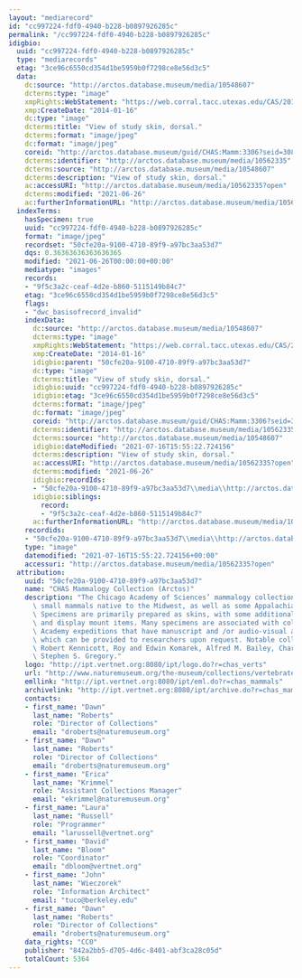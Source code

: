 ```yaml
---
layout: "mediarecord"
id: "cc997224-fdf0-4940-b228-b0897926285c"
permalink: "/cc997224-fdf0-4940-b228-b0897926285c"
idigbio:
  uuid: "cc997224-fdf0-4940-b228-b0897926285c"
  type: "mediarecords"
  etag: "3ce96c6550cd354d1be5959b0f7298ce8e56d3c5"
  data:
    dc:source: "http://arctos.database.museum/media/10548607"
    dcterms:type: "image"
    xmpRights:WebStatement: "https://web.corral.tacc.utexas.edu/CAS/20161217-02/jpg/chas_mamm_3306.2.jpg"
    xmp:CreateDate: "2014-01-16"
    dc:type: "image"
    dcterms:title: "View of study skin, dorsal."
    dcterms:format: "image/jpeg"
    dc:format: "image/jpeg"
    coreid: "http://arctos.database.museum/guid/CHAS:Mamm:3306?seid=3087978"
    dcterms:identifier: "http://arctos.database.museum/media/10562335"
    dcterms:source: "http://arctos.database.museum/media/10548607"
    dcterms:description: "View of study skin, dorsal."
    ac:accessURI: "http://arctos.database.museum/media/10562335?open"
    dcterms:modified: "2021-06-26"
    ac:furtherInformationURL: "http://arctos.database.museum/media/10562335"
  indexTerms:
    hasSpecimen: true
    uuid: "cc997224-fdf0-4940-b228-b0897926285c"
    format: "image/jpeg"
    recordset: "50cfe20a-9100-4710-89f9-a97bc3aa53d7"
    dqs: 0.36363636363636365
    modified: "2021-06-26T00:00:00+00:00"
    mediatype: "images"
    records:
    - "9f5c3a2c-ceaf-4d2e-b860-5115149b84c7"
    etag: "3ce96c6550cd354d1be5959b0f7298ce8e56d3c5"
    flags:
    - "dwc_basisofrecord_invalid"
    indexData:
      dc:source: "http://arctos.database.museum/media/10548607"
      dcterms:type: "image"
      xmpRights:WebStatement: "https://web.corral.tacc.utexas.edu/CAS/20161217-02/jpg/chas_mamm_3306.2.jpg"
      xmp:CreateDate: "2014-01-16"
      idigbio:parent: "50cfe20a-9100-4710-89f9-a97bc3aa53d7"
      dc:type: "image"
      dcterms:title: "View of study skin, dorsal."
      idigbio:uuid: "cc997224-fdf0-4940-b228-b0897926285c"
      idigbio:etag: "3ce96c6550cd354d1be5959b0f7298ce8e56d3c5"
      dcterms:format: "image/jpeg"
      dc:format: "image/jpeg"
      coreid: "http://arctos.database.museum/guid/CHAS:Mamm:3306?seid=3087978"
      dcterms:identifier: "http://arctos.database.museum/media/10562335"
      dcterms:source: "http://arctos.database.museum/media/10548607"
      idigbio:dateModified: "2021-07-16T15:55:22.724156"
      dcterms:description: "View of study skin, dorsal."
      ac:accessURI: "http://arctos.database.museum/media/10562335?open"
      dcterms:modified: "2021-06-26"
      idigbio:recordIds:
      - "50cfe20a-9100-4710-89f9-a97bc3aa53d7\\media\\http://arctos.database.museum/media/10562335"
      idigbio:siblings:
        record:
        - "9f5c3a2c-ceaf-4d2e-b860-5115149b84c7"
      ac:furtherInformationURL: "http://arctos.database.museum/media/10562335"
    recordids:
    - "50cfe20a-9100-4710-89f9-a97bc3aa53d7\\media\\http://arctos.database.museum/media/10562335"
    type: "image"
    datemodified: "2021-07-16T15:55:22.724156+00:00"
    accessuri: "http://arctos.database.museum/media/10562335?open"
  attribution:
    uuid: "50cfe20a-9100-4710-89f9-a97bc3aa53d7"
    name: "CHAS Mammalogy Collection (Arctos)"
    description: "The Chicago Academy of Sciences’ mammalogy collection contains mostly\
      \ small mammals native to the Midwest, as well as some Appalachian species.\
      \ Specimens are primarily prepared as skins, with some additional osteological\
      \ and display mount items. Many specimens are associated with collectors or\
      \ Academy expeditions that have manuscript and /or audio-visual archival material,\
      \ which can be provided to researchers upon request. Notable collectors include\
      \ Robert Kennicott, Roy and Edwin Komarek, Alfred M. Bailey, Charles D. Brower,\
      \ Stephen S. Gregory."
    logo: "http://ipt.vertnet.org:8080/ipt/logo.do?r=chas_verts"
    url: "http://www.naturemuseum.org/the-museum/collections/vertebrates"
    emllink: "http://ipt.vertnet.org:8080/ipt/eml.do?r=chas_mammals"
    archivelink: "http://ipt.vertnet.org:8080/ipt/archive.do?r=chas_mammals"
    contacts:
    - first_name: "Dawn"
      last_name: "Roberts"
      role: "Director of Collections"
      email: "droberts@naturemuseum.org"
    - first_name: "Dawn"
      last_name: "Roberts"
      role: "Director of Collections"
      email: "droberts@naturemuseum.org"
    - first_name: "Erica"
      last_name: "Krimmel"
      role: "Assistant Collections Manager"
      email: "ekrimmel@naturemuseum.org"
    - first_name: "Laura"
      last_name: "Russell"
      role: "Programmer"
      email: "larussell@vertnet.org"
    - first_name: "David"
      last_name: "Bloom"
      role: "Coordinator"
      email: "dbloom@vertnet.org"
    - first_name: "John"
      last_name: "Wieczorek"
      role: "Information Architect"
      email: "tuco@berkeley.edu"
    - first_name: "Dawn"
      last_name: "Roberts"
      role: "Director of Collections"
      email: "droberts@naturemuseum.org"
    data_rights: "CC0"
    publisher: "842a2bb5-d705-4d6c-8401-abf3ca28c05d"
    totalCount: 5364
---
```

